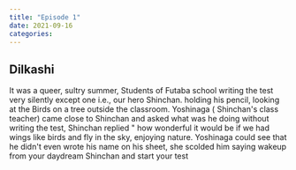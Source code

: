 ```yaml
---
title: "Episode 1"
date: 2021-09-16
categories:
---
```



## Dilkashi

It was a queer, sultry summer, Students of Futaba school writing the test very silently except one i.e., our hero Shinchan. holding his pencil, looking at the Birds on a tree outside the classroom. Yoshinaga ( Shinchan's class teacher) came close to Shinchan and asked what was he doing without writing the test, Shinchan replied " how wonderful it would be if we had wings like birds and fly in the sky, enjoying nature. Yoshinaga could see that he didn't even wrote his name on his sheet, she scolded him saying wakeup from your daydream Shinchan and start your test 
